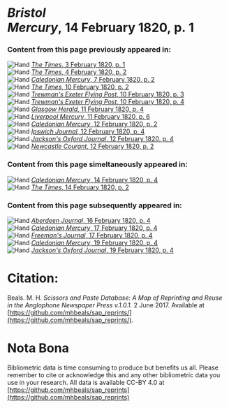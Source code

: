 # *Bristol Mercury*, 14 February 1820, p. 1  
  
### Content from this page previously appeared in:  
![Hand](http://scissorsandpaste.net/wp-content/uploads/2017/06/smallhandpointer.png) [*The Times*, 3 February 1820, p. 1](https://mhbeals.github.io/sap_html/The-Times/The-Times-3-February-1820-p-1)  
![Hand](http://scissorsandpaste.net/wp-content/uploads/2017/06/smallhandpointer.png) [*The Times*, 4 February 1820, p. 2](https://mhbeals.github.io/sap_html/The-Times/The-Times-4-February-1820-p-2)  
![Hand](http://scissorsandpaste.net/wp-content/uploads/2017/06/smallhandpointer.png) [*Caledonian Mercury*, 7 February 1820, p. 2](https://mhbeals.github.io/sap_html/Caledonian-Mercury/Caledonian-Mercury-7-February-1820-p-2)  
![Hand](http://scissorsandpaste.net/wp-content/uploads/2017/06/smallhandpointer.png) [*The Times*, 10 February 1820, p. 2](https://mhbeals.github.io/sap_html/The-Times/The-Times-10-February-1820-p-2)  
![Hand](http://scissorsandpaste.net/wp-content/uploads/2017/06/smallhandpointer.png) [*Trewman's Exeter Flying Post*, 10 February 1820, p. 3](https://mhbeals.github.io/sap_html/Trewman's-Exeter-Flying-Post/Trewman's-Exeter-Flying-Post-10-February-1820-p-3)  
![Hand](http://scissorsandpaste.net/wp-content/uploads/2017/06/smallhandpointer.png) [*Trewman's Exeter Flying Post*, 10 February 1820, p. 4](https://mhbeals.github.io/sap_html/Trewman's-Exeter-Flying-Post/Trewman's-Exeter-Flying-Post-10-February-1820-p-4)  
![Hand](http://scissorsandpaste.net/wp-content/uploads/2017/06/smallhandpointer.png) [*Glasgow Herald*, 11 February 1820, p. 4](https://mhbeals.github.io/sap_html/Glasgow-Herald/Glasgow-Herald-11-February-1820-p-4)  
![Hand](http://scissorsandpaste.net/wp-content/uploads/2017/06/smallhandpointer.png) [*Liverpool Mercury*, 11 February 1820, p. 6](https://mhbeals.github.io/sap_html/Liverpool-Mercury/Liverpool-Mercury-11-February-1820-p-6)  
![Hand](http://scissorsandpaste.net/wp-content/uploads/2017/06/smallhandpointer.png) [*Caledonian Mercury*, 12 February 1820, p. 2](https://mhbeals.github.io/sap_html/Caledonian-Mercury/Caledonian-Mercury-12-February-1820-p-2)  
![Hand](http://scissorsandpaste.net/wp-content/uploads/2017/06/smallhandpointer.png) [*Ipswich Journal*, 12 February 1820, p. 4](https://mhbeals.github.io/sap_html/Ipswich-Journal/Ipswich-Journal-12-February-1820-p-4)  
![Hand](http://scissorsandpaste.net/wp-content/uploads/2017/06/smallhandpointer.png) [*Jackson's Oxford Journal*, 12 February 1820, p. 4](https://mhbeals.github.io/sap_html/Jackson's-Oxford-Journal/Jackson's-Oxford-Journal-12-February-1820-p-4)  
![Hand](http://scissorsandpaste.net/wp-content/uploads/2017/06/smallhandpointer.png) [*Newcastle Courant*, 12 February 1820, p. 2](https://mhbeals.github.io/sap_html/Newcastle-Courant/Newcastle-Courant-12-February-1820-p-2)  
  
### Content from this page simeltaneously appeared in:  
![Hand](http://scissorsandpaste.net/wp-content/uploads/2017/06/smallhandpointer.png) [*Caledonian Mercury*, 14 February 1820, p. 4](https://mhbeals.github.io/sap_html/Caledonian-Mercury/Caledonian-Mercury-14-February-1820-p-4)  
![Hand](http://scissorsandpaste.net/wp-content/uploads/2017/06/smallhandpointer.png) [*The Times*, 14 February 1820, p. 2](https://mhbeals.github.io/sap_html/The-Times/The-Times-14-February-1820-p-2)  
  
### Content from this page subsequently appeared in:  
![Hand](http://scissorsandpaste.net/wp-content/uploads/2017/06/smallhandpointer.png) [*Aberdeen Journal*, 16 February 1820, p. 4](https://mhbeals.github.io/sap_html/Aberdeen-Journal/Aberdeen-Journal-16-February-1820-p-4)  
![Hand](http://scissorsandpaste.net/wp-content/uploads/2017/06/smallhandpointer.png) [*Caledonian Mercury*, 17 February 1820, p. 4](https://mhbeals.github.io/sap_html/Caledonian-Mercury/Caledonian-Mercury-17-February-1820-p-4)  
![Hand](http://scissorsandpaste.net/wp-content/uploads/2017/06/smallhandpointer.png) [*Freeman's Journal*, 17 February 1820, p. 4](https://mhbeals.github.io/sap_html/Freeman's-Journal/Freeman's-Journal-17-February-1820-p-4)  
![Hand](http://scissorsandpaste.net/wp-content/uploads/2017/06/smallhandpointer.png) [*Caledonian Mercury*, 19 February 1820, p. 4](https://mhbeals.github.io/sap_html/Caledonian-Mercury/Caledonian-Mercury-19-February-1820-p-4)  
![Hand](http://scissorsandpaste.net/wp-content/uploads/2017/06/smallhandpointer.png) [*Jackson's Oxford Journal*, 19 February 1820, p. 4](https://mhbeals.github.io/sap_html/Jackson's-Oxford-Journal/Jackson's-Oxford-Journal-19-February-1820-p-4)  


# Citation: 

Beals. M. H. *Scissors and Paste Database: A Map of Reprinting and Reuse in the Anglophone Newspaper Press v.1.0.1.* 2 June 2017. Available at [https://github.com/mhbeals/sap_reprints/](https://github.com/mhbeals/sap_reprints/). 

# Nota Bona

Bibliometric data is time consuming to produce but benefits us all. Please remember to cite or acknowledge this and any other bibliometric data you use in your research. All data is available CC-BY 4.0 at [https://github.com/mhbeals/sap_reprints](https://github.com/mhbeals/sap_reprints)